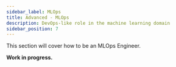 ```yaml
---
sidebar_label: MLOps
title: Advanced - MLOps
description: DevOps-like role in the machine learning domain
sidebar_position: 7
---
```


This section will cover how to be an MLOps Engineer.

**Work in progress.**
